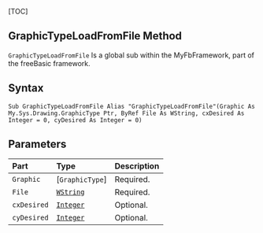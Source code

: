 [TOC]
## GraphicTypeLoadFromFile Method

`GraphicTypeLoadFromFile` Is a global sub within the MyFbFramework, part of the freeBasic framework.
## Syntax

```freeBasic
Sub GraphicTypeLoadFromFile Alias "GraphicTypeLoadFromFile"(Graphic As My.Sys.Drawing.GraphicType Ptr, ByRef File As WString, cxDesired As Integer = 0, cyDesired As Integer = 0)
```

## Parameters

|Part|Type|Description|
| :------------ | :------------ | :------------ |
|`Graphic`|[`GraphicType`]|Required.|
|`File`|[`WString`]("https://www.freebasic.net/wiki/KeyPgWString")|Required.|
|`cxDesired`|[`Integer`]("https://www.freebasic.net/wiki/KeyPgInteger")|Optional.|
|`cyDesired`|[`Integer`]("https://www.freebasic.net/wiki/KeyPgInteger")|Optional.|
